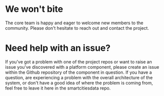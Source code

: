 # We won't bite
The core team is happy and eager to welcome new members to the community. Please don't hesitate to reach out and contact the project.

# Need help with an issue?
If you've got a problem with one of the project repos or want to raise an issue you've discovered with a platform component, please create an issue within the Github repository of the component in question. If you have a question, are experiencing a problem with the overall architecture of the system, or don't have a good idea of where the problem is coming from, feel free to leave it here in the smartcitiesdata repo.